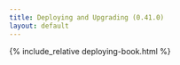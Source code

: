 ```yaml
---
title: Deploying and Upgrading (0.41.0)
layout: default
---
```


{% include_relative deploying-book.html %}
